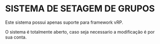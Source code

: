 # SISTEMA DE SETAGEM DE GRUPOS

Este sistema possui apenas suporte para framework vRP. 

O sistema é totalmente aberto, caso seja necessario a modificação é por sua conta.
